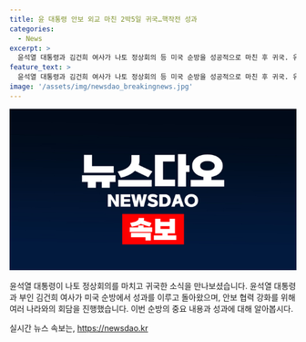 ```yaml
---
title: 윤 대통령 안보 외교 마친 2박5일 귀국…핵작전 성과
categories:
  - News
excerpt: >
  윤석열 대통령과 김건희 여사가 나토 정상회의 등 미국 순방을 성공적으로 마친 후 귀국. 유럽과 인도태평양의 안보 문제에 대한 협력 강화를 모색하며, 한미일 안보협력 체계를 다지고 NCG의 핵작전 지침을 승인하는 등 중요한 합의에 이르렀다. 윤 대통령은 안보 외교뿐만 아니라 원전 건설 등 경제 협력에도 노력하며, 미국과의 관계를 강화하는 등 다양한 분야에서 성과를 거뒀다. 노르웨이, 폴란드, 일본 등 12개 국가와 양자회담을 통해 안보 및 경제 협력을 강화한 것으로 알려졌다.
feature_text: >
  윤석열 대통령과 김건희 여사가 나토 정상회의 등 미국 순방을 성공적으로 마친 후 귀국. 유럽과 인도태평양의 안보 문제에 대한 협력 강화를 모색하며, 한미일 안보협력 체계를 다지고 NCG의 핵작전 지침을 승인하는 등 중요한 합의에 이르렀다. 윤 대통령은 안보 외교뿐만 아니라 원전 건설 등 경제 협력에도 노력하며, 미국과의 관계를 강화하는 등 다양한 분야에서 성과를 거뒀다. 노르웨이, 폴란드, 일본 등 12개 국가와 양자회담을 통해 안보 및 경제 협력을 강화한 것으로 알려졌다.
image: '/assets/img/newsdao_breakingnews.jpg'
---
```


<p><img src="/assets/img/newsdao_breakingnews.jpg" alt="pcversion 속보" /></p>

<p>윤석열 대통령이 나토 정상회의를 마치고 귀국한 소식을 만나보셨습니다. 윤석열 대통령과 부인 김건희 여사가 미국 순방에서 성과를 이루고 돌아왔으며, 안보 협력 강화를 위해 여러 나라와의 회담을 진행했습니다. 이번 순방의 중요 내용과 성과에 대해 알아봅시다.</p>
실시간 뉴스 속보는, <a href="https://newsdao.kr" rel="dofollow">https://newsdao.kr</a>


